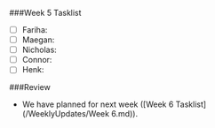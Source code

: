 ###Week 5 Tasklist

- [ ] Fariha:
- [ ] Maegan: 
- [ ] Nicholas: 
- [ ] Connor: 
- [ ] Henk: 

###Review 
 - We have planned for next week ([Week 6 Tasklist](/WeeklyUpdates/Week 6.md)).
 
